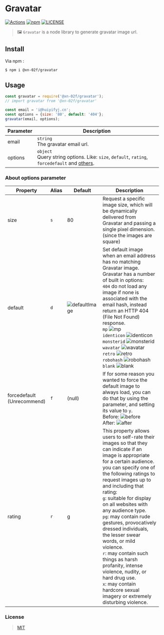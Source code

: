 # Gravatar

[![Actions](https://img.shields.io/github/actions/workflow/status/xn-02f/gravatar/test.yml?style=flat-square&logo=github)](https://github.com/xn-02f/gravatar/actions)
[![npm](https://img.shields.io/npm/v/@xn-02f/gravatar.svg?style=flat-square&logo=npm)](https://www.npmjs.com/package/@xn-02f/gravatar)
[![LICENSE](https://img.shields.io/github/license/xn-02f/gravatar.svg?style=flat-square&logo=opensourceinitiative)](https://github.com/xn-02f/gravatar/blob/main/LICENSE)

> 🖼 `Gravatar` is a node library to generate gravatar image url.

## Install

Via npm :

```bash
$ npm i @xn-02f/gravatar
```

## Usage

```javascript
const gravatar = require('@xn-02f/gravatar');
// import gravatar from '@xn-02f/gravatar'

const email = 'i@huiyifyj.cn';
const options = {size: '80', default: '404'};
gravatar(email, options);
```

| Parameter | Description |
| --- | --- |
| email | `string`<br>The gravatar email url. |
| options | `object`<br>Query string options. Like: `size`, `default`, `rating`, `forcedefault` and [others](https://en.gravatar.com/site/implement/images/). |

### About options parameter

| Property | Alias | Default | Description |
| --- | --- | --- | --- |
| size | `s` | 80 | Request a specific image size, which will be dynamically delivered from Gravatar and passing a single pixel dimension.<br>(since the images are square) |
|default | `d` | ![defaultImage](https://www.gravatar.com/avatar/00000000000000000000000000000000?s=25) | Set default image when an email address has no matching Gravatar image.<br>Gravatar has a number of built in options:<br>`404` do not load any image if none is associated with the email hash, instead return an HTTP 404 (File Not Found) response.<br> `mp` ![mp](https://www.gravatar.com/avatar/00000000000000000000000000000000?s=20&d=mp)<br> `identicon` ![identicon](https://www.gravatar.com/avatar/00000000000000000000000000000000?s=20&d=identicon)<br> `monsterid` ![monsterid](https://www.gravatar.com/avatar/00000000000000000000000000000000?s=20&d=monsterid)<br> `wavatar` ![wavatar](https://www.gravatar.com/avatar/00000000000000000000000000000000?s=20&d=wavatar)<br> `retro` ![retro](https://www.gravatar.com/avatar/00000000000000000000000000000000?s=20&d=retro)<br> `robohash` ![robohash](https://www.gravatar.com/avatar/00000000000000000000000000000000?s=20&d=robohash)<br> `blank` ![blank](https://www.gravatar.com/avatar/00000000000000000000000000000000?s=20&d=blank) |
| forcedefault<br>(Unrecommend) | `f` | (null) | If for some reason you wanted to force the default image to always load, you can do that by using the parameter, and setting its value to `y`.<br> Before: ![before](https://www.gravatar.com/avatar/11b334f003ef029c9d154f5dbae18b44?s=25)<br> After: ![after](https://www.gravatar.com/avatar/11b334f003ef029c9d154f5dbae18b44?s=25&f=y) |
| rating | `r` | g | This property allows users to self-rate their images so that they can indicate if an image is appropriate for a certain audience.<br> you can specify one of the following ratings to request images up to and including that rating:<br> `g`: suitable for display on all websites with any audience type.<br> `pg`: may contain rude gestures, provocatively dressed individuals, the lesser swear words, or mild violence.<br> `r`: may contain such things as harsh profanity, intense violence, nudity, or hard drug use.<br> `x`: may contain hardcore sexual imagery or extremely disturbing violence. |

### License

> [MIT](https://github.com/xn-02f/gravatar/blob/main/LICENSE)
